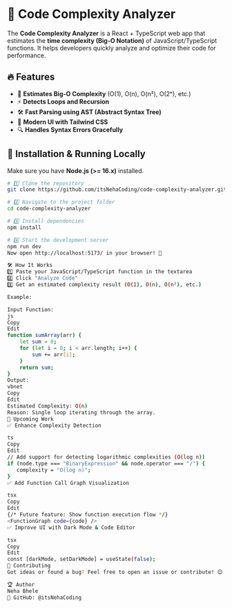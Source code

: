 # 🚀 Code Complexity Analyzer

The **Code Complexity Analyzer** is a React + TypeScript web app that estimates the **time complexity (Big-O Notation)** of JavaScript/TypeScript functions. It helps developers quickly analyze and optimize their code for performance.

## 🔥 Features

- 📌 **Estimates Big-O Complexity** (O(1), O(n), O(n²), O(2ⁿ), etc.)
- ⚡ **Detects Loops and Recursion**
- 🛠️ **Fast Parsing using AST (Abstract Syntax Tree)**
- 🎨 **Modern UI with Tailwind CSS**
- 🔍 **Handles Syntax Errors Gracefully**


## 🚀 Installation & Running Locally

Make sure you have **Node.js (>= 16.x)** installed.

```sh
# 1️⃣ Clone the repository
git clone https://github.com/itsNehaCoding/code-complexity-analyzer.git

# 2️⃣ Navigate to the project folder
cd code-complexity-analyzer

# 3️⃣ Install dependencies
npm install

# 4️⃣ Start the development server
npm run dev
Now open http://localhost:5173/ in your browser! 🎉

🛠️ How It Works
1️⃣ Paste your JavaScript/TypeScript function in the textarea
2️⃣ Click "Analyze Code"
3️⃣ Get an estimated complexity result (O(1), O(n), O(n²), etc.)

Example:

Input Function:
js
Copy
Edit
function sumArray(arr) {
    let sum = 0;
    for (let i = 0; i < arr.length; i++) {
        sum += arr[i];
    }
    return sum;
}
Output:
vbnet
Copy
Edit
Estimated Complexity: O(n)
Reason: Single loop iterating through the array.
🔄 Upcoming Work
✅ Enhance Complexity Detection

ts
Copy
Edit
// Add support for detecting logarithmic complexities (O(log n))
if (node.type === "BinaryExpression" && node.operator === "/") {
   complexity = "O(log n)";
}
✅ Add Function Call Graph Visualization

tsx
Copy
Edit
{/* Future feature: Show function execution flow */}
<FunctionGraph code={code} />
✅ Improve UI with Dark Mode & Code Editor

tsx
Copy
Edit
const [darkMode, setDarkMode] = useState(false);
📌 Contributing
Got ideas or found a bug? Feel free to open an issue or contribute! 😊

🏆 Author
Neha Bhele
🔗 GitHub: @itsNehaCoding


